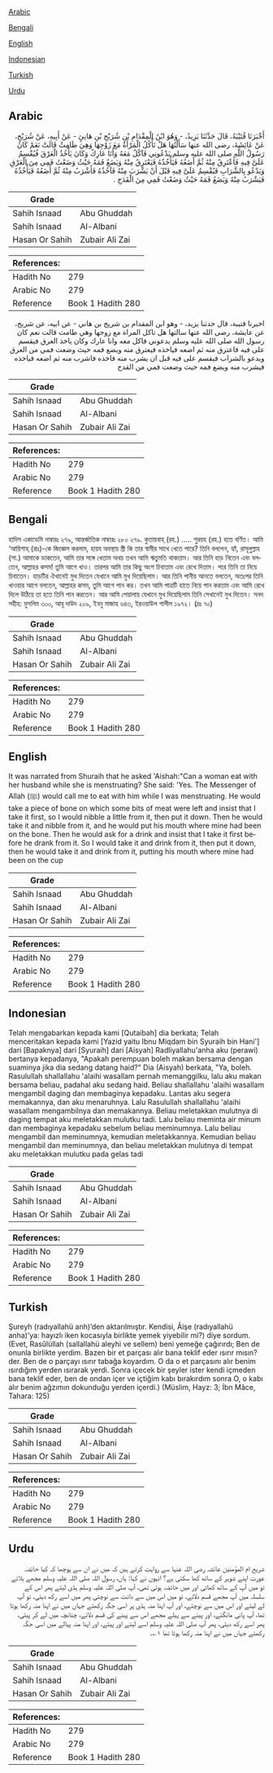 [Arabic](#arabic)

[Bengali](#bengali)

[English](#english)

[Indonesian](#indonesian)

[Turkish](#turkish)

[Urdu](#urdu)

## Arabic


<div dir="rtl" lang="ar" style={{fontSize:'larger',backgroundColor:'#f8f9fa',padding:20}}>
أَخْبَرَنَا قُتَيْبَةُ، قَالَ حَدَّثَنَا يَزِيدُ، - وَهُوَ ابْنُ الْمِقْدَامِ بْنِ شُرَيْحِ بْنِ هَانِئٍ - عَنْ أَبِيهِ، عَنْ شُرَيْحٍ، عَنْ عَائِشَةَ، رضى الله عنها سَأَلْتُهَا هَلْ تَأْكُلُ الْمَرْأَةُ مَعَ زَوْجِهَا وَهِيَ طَامِثٌ قَالَتْ نَعَمْ كَانَ رَسُولُ اللَّهِ صلى الله عليه وسلم يَدْعُونِي فَآكُلُ مَعَهُ وَأَنَا عَارِكٌ وَكَانَ يَأْخُذُ الْعَرْقَ فُيُقْسِمُ عَلَىَّ فِيهِ فَأَعْتَرِقُ مِنْهُ ثُمَّ أَضَعُهُ فَيَأْخُذُهُ فَيَعْتَرِقُ مِنْهُ وَيَضَعُ فَمَهُ حَيْثُ وَضَعْتُ فَمِي مِنَ الْعَرْقِ وَيَدْعُو بِالشَّرَابِ فَيُقْسِمُ عَلَىَّ فِيهِ قَبْلَ أَنْ يَشْرَبَ مِنْهُ فَآخُذُهُ فَأَشْرَبُ مِنْهُ ثُمَّ أَضَعُهُ فَيَأْخُذُهُ فَيَشْرَبُ مِنْهُ وَيَضَعُ فَمَهُ حَيْثُ وَضَعْتُ فَمِي مِنَ الْقَدَحِ ‏.‏
</div>
<div style={{backgroundColor:'#f8f9fa',padding:20, marginBottom: 10}}><table> <thead> <tr> <th>Grade</th> <th></th> </tr> </thead> <tbody> <tr><td>Sahih Isnaad</td><td>Abu Ghuddah</td></tr><tr><td>Sahih Isnaad</td><td>Al-Albani</td></tr><tr><td>Hasan Or Sahih</td><td>Zubair Ali Zai</td></tr></tbody></table><table> <thead> <tr> <th>References:</th> <th></th> </tr> </thead> <tbody><tr><td>Hadith No</td><td>279</td></tr><tr><td>Arabic No</td><td>279</td></tr><tr><td>Reference</td><td>Book 1 Hadith 280</td></tr></tbody></table></div>


<div dir="rtl" lang="ar" style={{fontSize:'larger',backgroundColor:'#f8f9fa',padding:20}}>
اخبرنا قتيبة، قال حدثنا يزيد، - وهو ابن المقدام بن شريح بن هاني - عن ابيه، عن شريح، عن عايشة، رضى الله عنها سالتها هل تاكل المراة مع زوجها وهي طامث قالت نعم كان رسول الله صلى الله عليه وسلم يدعوني فاكل معه وانا عارك وكان ياخذ العرق فيقسم على فيه فاعترق منه ثم اضعه فياخذه فيعترق منه ويضع فمه حيث وضعت فمي من العرق ويدعو بالشراب فيقسم على فيه قبل ان يشرب منه فاخذه فاشرب منه ثم اضعه فياخذه فيشرب منه ويضع فمه حيث وضعت فمي من القدح
</div>
<div style={{backgroundColor:'#f8f9fa',padding:20, marginBottom: 10}}><table> <thead> <tr> <th>Grade</th> <th></th> </tr> </thead> <tbody> <tr><td>Sahih Isnaad</td><td>Abu Ghuddah</td></tr><tr><td>Sahih Isnaad</td><td>Al-Albani</td></tr><tr><td>Hasan Or Sahih</td><td>Zubair Ali Zai</td></tr></tbody></table><table> <thead> <tr> <th>References:</th> <th></th> </tr> </thead> <tbody><tr><td>Hadith No</td><td>279</td></tr><tr><td>Arabic No</td><td>279</td></tr><tr><td>Reference</td><td>Book 1 Hadith 280</td></tr></tbody></table></div>

## Bengali


<div dir="ltr" lang="bn" style={{fontSize:'larger',backgroundColor:'#f8f9fa',padding:20}}>
হাদিস একাডেমি নাম্বারঃ ২৭৯, আন্তর্জাতিক নাম্বারঃ ২৮০ ২৭৯. কুতায়বাহ্ (রহ.) ..... শুরয়হ (রহ.) হতে বর্ণিত। আমি ‘আয়িশাহ্ (রাঃ)-কে জিজ্ঞেস করলাম, হায়য অবস্থায় স্ত্রী কি তার স্বামীর সাথে খেতে পারে? তিনি বললেন, হ্যাঁ, রাসূলুল্লাহ (সা.) আমাকে ডাকতেন, আমি তার সঙ্গে খেতাম অথচ তখন আমি ঋতুমতি থাকতাম। আর তিনি হাড় নিতেন এবং বলতেন, আল্লাহর কসম! তুমি আগে খাও। তারপর আমি তার কিছু অংশ চিবাতাম এবং রেখে দিতাম। পরে তিনি তা নিয়ে চিবাতেন। হাড়টির ঐখানেই মুখ দিতেন যেখানে আমি মুখ দিয়েছিলাম। আর তিনি পানীয় আনতে বলতেন, অতঃপর তিনি খাওয়ার আগে বলতেন, আল্লাহর কসম, তুমি আগে পান কর। তখন আমি পাত্রটি হাতে নিয়ে পান করতাম এবং আমি রেখে দিলে উঠিয়ে তা হতে তিনি পান করতেন। আর আমি পেয়ালায় যেখানে মুখ দিয়েছিলাম তিনি সেখানেই মুখ দিতেন। সনদ সহীহ: মুসলিম ৩০০, আবূ দাউদ ২০৯, ইবনু মাজাহ ৬৪৩, ইরওয়াউল গালীল ১৯৭২। (দ্রঃ ৭০)
</div>
<div style={{backgroundColor:'#f8f9fa',padding:20, marginBottom: 10}}><table> <thead> <tr> <th>Grade</th> <th></th> </tr> </thead> <tbody> <tr><td>Sahih Isnaad</td><td>Abu Ghuddah</td></tr><tr><td>Sahih Isnaad</td><td>Al-Albani</td></tr><tr><td>Hasan Or Sahih</td><td>Zubair Ali Zai</td></tr></tbody></table><table> <thead> <tr> <th>References:</th> <th></th> </tr> </thead> <tbody><tr><td>Hadith No</td><td>279</td></tr><tr><td>Arabic No</td><td>279</td></tr><tr><td>Reference</td><td>Book 1 Hadith 280</td></tr></tbody></table></div>

## English


<div dir="ltr" lang="en" style={{fontSize:'larger',backgroundColor:'#f8f9fa',padding:20}}>
It was narrated from Shuraih that he asked 'Aishah:"Can a woman eat with her husband while she is menstruating? She said: 'Yes. The Messenger of Allah (ﷺ) would call me to eat with him while I was menstruating. He would take a piece of bone on which some bits of meat were left and insist that I take it first, so I would nibble a little from it, then put it down. Then he would take it and nibble from it, and he would put his mouth where mine had been on the bone. Then he would ask for a drink and insist that I take it first before he drank from it. So I would take it and drink from it, then put it down, then he would take it and drink from it, putting his mouth where mine had been on the cup
</div>
<div style={{backgroundColor:'#f8f9fa',padding:20, marginBottom: 10}}><table> <thead> <tr> <th>Grade</th> <th></th> </tr> </thead> <tbody> <tr><td>Sahih Isnaad</td><td>Abu Ghuddah</td></tr><tr><td>Sahih Isnaad</td><td>Al-Albani</td></tr><tr><td>Hasan Or Sahih</td><td>Zubair Ali Zai</td></tr></tbody></table><table> <thead> <tr> <th>References:</th> <th></th> </tr> </thead> <tbody><tr><td>Hadith No</td><td>279</td></tr><tr><td>Arabic No</td><td>279</td></tr><tr><td>Reference</td><td>Book 1 Hadith 280</td></tr></tbody></table></div>

## Indonesian


<div dir="ltr" lang="id" style={{fontSize:'larger',backgroundColor:'#f8f9fa',padding:20}}>
Telah mengabarkan kepada kami [Qutaibah] dia berkata; Telah menceritakan kepada kami [Yazid yaitu Ibnu Miqdam bin Syuraih bin Hani'] dari [Bapaknya] dari [Syuraih] dari [Aisyah] Radliyallahu'anha aku (perawi) bertanya kepadanya, "Apakah perempuan boleh makan bersama dengan suaminya jika dia sedang datang haid?" Dia (Aisyah) berkata, "Ya, boleh. Rasulullah shallallahu 'alaihi wasallam pernah memanggilku, lalu aku makan bersama beliau, padahal aku sedang haid. Beliau shallallahu 'alaihi wasallam mengambil daging dan membaginya kepadaku. Lantas aku segera memakannya, dan aku menaruhnya. Lalu Rasulullah shallallahu 'alaihi wasallam mengambilnya dan memakannya. Beliau meletakkan mulutnya di daging tempat aku meletakkan mulutku tadi. Lalu beliau meminta air minum dan membaginya kepadaku sebelum beliau meminumnya. Lalu beliau mengambil dan meminumnya, kemudian meletakkannya. Kemudian beliau mengambil dan meminumnya, dan beliau meletakkan mulutnya di tempat aku meletakkan mulutku pada gelas tadi
</div>
<div style={{backgroundColor:'#f8f9fa',padding:20, marginBottom: 10}}><table> <thead> <tr> <th>Grade</th> <th></th> </tr> </thead> <tbody> <tr><td>Sahih Isnaad</td><td>Abu Ghuddah</td></tr><tr><td>Sahih Isnaad</td><td>Al-Albani</td></tr><tr><td>Hasan Or Sahih</td><td>Zubair Ali Zai</td></tr></tbody></table><table> <thead> <tr> <th>References:</th> <th></th> </tr> </thead> <tbody><tr><td>Hadith No</td><td>279</td></tr><tr><td>Arabic No</td><td>279</td></tr><tr><td>Reference</td><td>Book 1 Hadith 280</td></tr></tbody></table></div>

## Turkish


<div dir="ltr" lang="tr" style={{fontSize:'larger',backgroundColor:'#f8f9fa',padding:20}}>
Şureyh (radıyallahü anh)’den aktarılmıştır. Kendisi, Âişe (radıyallahü anha)’ya: hayızlı iken kocasıyla birlikte yemek yiyebilir mi?) diye sordum. (Evet, Rasûlüllah (sallallahü aleyhi ve sellem) beni yemeğe çağırırdı; Ben de onunla birlikte yerdim. Bazen bir et parçası alır bana teklif eder ısırır mısın? der. Ben de o parçayı ısırır tabağa koyardım. O da o et parçasını alır benim ısırdığım yerden ısırarak yerdi. Sonra içecek bir şeyler ister kendi içmeden bana teklif eder, ben de ondan içer ve içtiğim kabı bırakırdım sonra O, o kabı alır benim ağzımın dokunduğu yerden içerdi.) (Müslim, Hayz: 3; İbn Mâce, Tahara: 125)
</div>
<div style={{backgroundColor:'#f8f9fa',padding:20, marginBottom: 10}}><table> <thead> <tr> <th>Grade</th> <th></th> </tr> </thead> <tbody> <tr><td>Sahih Isnaad</td><td>Abu Ghuddah</td></tr><tr><td>Sahih Isnaad</td><td>Al-Albani</td></tr><tr><td>Hasan Or Sahih</td><td>Zubair Ali Zai</td></tr></tbody></table><table> <thead> <tr> <th>References:</th> <th></th> </tr> </thead> <tbody><tr><td>Hadith No</td><td>279</td></tr><tr><td>Arabic No</td><td>279</td></tr><tr><td>Reference</td><td>Book 1 Hadith 280</td></tr></tbody></table></div>

## Urdu


<div dir="rtl" lang="ur" style={{fontSize:'larger',backgroundColor:'#f8f9fa',padding:20}}>
شریح ام المؤمنین عائشہ رضی اللہ عنہا سے روایت کرتے ہیں کہ میں نے ان سے پوچھا کہ کیا حائضہ عورت اپنے شوہر کے ساتھ کھا سکتی ہے؟ انہوں نے کہا: ہاں، رسول اللہ صلی اللہ علیہ وسلم مجھے بلاتے تو میں آپ کے ساتھ کھاتی اور میں حائضہ ہوتی تھی، آپ صلی اللہ علیہ وسلم ہڈی لیتے پھر اس کے سلسلہ میں آپ مجھے قسم دلاتے، تو میں اس میں سے دانت سے نوچتی پھر میں اسے رکھ دیتی، تو آپ لے لیتے اور اس میں سے نوچتے، اور آپ اپنا منہ ہڈی پر اسی جگہ رکھتے جہاں میں نے اپنا منہ رکھا ہوتا تھا، آپ پانی مانگتے، اور پینے سے پہلے مجھے اس سے پینے کی قسم دلاتے، چنانچہ میں لے کر پیتی، پھر اسے رکھ دیتی، پھر آپ صلی اللہ علیہ وسلم اسے لیتے اور پیتے، اور اپنا منہ پیالے میں اسی جگہ رکھتے جہاں میں نے اپنا منہ رکھا ہوتا تھا ۱؎۔
</div>
<div style={{backgroundColor:'#f8f9fa',padding:20, marginBottom: 10}}><table> <thead> <tr> <th>Grade</th> <th></th> </tr> </thead> <tbody> <tr><td>Sahih Isnaad</td><td>Abu Ghuddah</td></tr><tr><td>Sahih Isnaad</td><td>Al-Albani</td></tr><tr><td>Hasan Or Sahih</td><td>Zubair Ali Zai</td></tr></tbody></table><table> <thead> <tr> <th>References:</th> <th></th> </tr> </thead> <tbody><tr><td>Hadith No</td><td>279</td></tr><tr><td>Arabic No</td><td>279</td></tr><tr><td>Reference</td><td>Book 1 Hadith 280</td></tr></tbody></table></div>